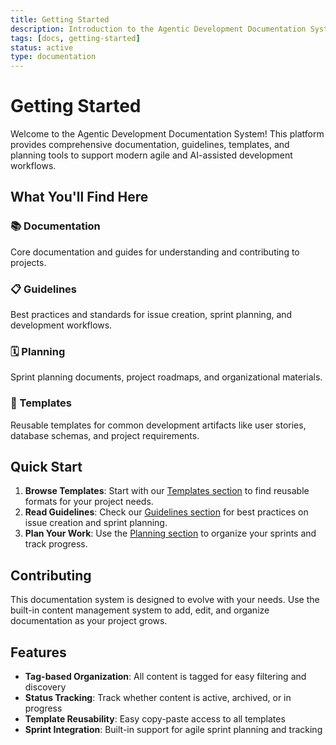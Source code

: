 ```yaml
---
title: Getting Started
description: Introduction to the Agentic Development Documentation System
tags: [docs, getting-started]
status: active
type: documentation
---
```


# Getting Started

Welcome to the Agentic Development Documentation System! This platform provides comprehensive documentation, guidelines, templates, and planning tools to support modern agile and AI-assisted development workflows.

## What You'll Find Here

### 📚 Documentation
Core documentation and guides for understanding and contributing to projects.

### 📋 Guidelines
Best practices and standards for issue creation, sprint planning, and development workflows.

### 🗓️ Planning
Sprint planning documents, project roadmaps, and organizational materials.

### 📄 Templates
Reusable templates for common development artifacts like user stories, database schemas, and project requirements.

## Quick Start

1. **Browse Templates**: Start with our [Templates section](../templates/issue-template) to find reusable formats for your project needs.
2. **Read Guidelines**: Check our [Guidelines section](../guidelines/issue-generation-guidelines) for best practices on issue creation and sprint planning.
3. **Plan Your Work**: Use the [Planning section](../planning/place-holder1) to organize your sprints and track progress.

## Contributing

This documentation system is designed to evolve with your needs. Use the built-in content management system to add, edit, and organize documentation as your project grows.

## Features

- **Tag-based Organization**: All content is tagged for easy filtering and discovery
- **Status Tracking**: Track whether content is active, archived, or in progress
- **Template Reusability**: Easy copy-paste access to all templates
- **Sprint Integration**: Built-in support for agile sprint planning and tracking